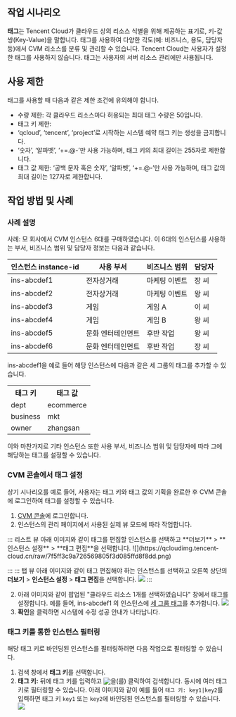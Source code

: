 ## 작업 시나리오

**태그**는 Tencent Cloud가 클라우드 상의 리소스 식별을 위해 제공하는 표기로, 키-값 쌍(Key-Value)을 말합니다. 태그를 사용하여 다양한 각도(예: 비즈니스, 용도, 담당자 등)에서 CVM 리소스를 분류 및 관리할 수 있습니다.
Tencent Cloud는 사용자가 설정한 태그를 사용하지 않습니다. 태그는 사용자의 서버 리소스 관리에만 사용됩니다.

## 사용 제한
태그를 사용할 때 다음과 같은 제한 조건에 유의해야 합니다.
- 수량 제한: 각 클라우드 리소스마다 허용되는 최대 태그 수량은 50입니다.
- 태그 키 제한: 
 - ‘qcloud’, ‘tencent’, ‘project’로 시작하는 시스템 예약 태그 키는 생성을 금지합니다.
 - ‘숫자’, ‘알파벳’, ‘+=.@-’만 사용 가능하며, 태그 키의 최대 길이는 255자로 제한합니다.
- 태그 값 제한: ‘공백 문자 혹은 숫자’, ‘알파벳’, ‘+=.@-’만 사용 가능하며, 태그 값의 최대 길이는 127자로 제한합니다.

## 작업 방법 및 사례

### 사례 설명

사례: 모 회사에서 CVM 인스턴스 6대를 구매하였습니다. 이 6대의 인스턴스를 사용하는 부서, 비즈니스 범위 및 담당자 정보는 다음과 같습니다.

| 인스턴스 instance-id | 사용 부서 | 비즈니스 범위 | 담당자 |
|---------|---------|---------|--------|
| ins-abcdef1 | 전자상거래 | 마케팅 이벤트 | 장 씨 |
| ins-abcdef2 | 전자상거래 | 마케팅 이벤트 | 왕 씨 |
| ins-abcdef3 | 게임 | 게임 A | 이 씨 |
| ins-abcdef4 | 게임 | 게임 B | 왕 씨 |
| ins-abcdef5 | 문화 엔터테인먼트 | 후반 작업 | 왕 씨 |
| ins-abcdef6 | 문화 엔터테인먼트 | 후반 작업 | 장 씨 |

ins-abcdef1을 예로 들어 해당 인스턴스에 다음과 같은 세 그룹의 태그를 추가할 수 있습니다.
<table id="table02">
	<tr><th>태그 키</th><th>태그 값</th></tr>
	<tr><td>dept</td><td>ecommerce</td></tr>
	<tr><td>business</td><td>mkt</td></tr>
	<tr><td>owner</td><td>zhangsan</td></tr>
</table>

이와 마찬가지로 기타 인스턴스 또한 사용 부서, 비즈니스 범위 및 담당자에 따라 그에 해당하는 태그를 설정할 수 있습니다.

### CVM 콘솔에서 태그 설정
상기 시나리오를 예로 들어, 사용자는 태그 키와 태그 값의 기획을 완료한 후 CVM 콘솔에 로그인하여 태그를 설정할 수 있습니다.

1. [CVM 콘솔](https://console.cloud.tencent.com/cvm)에 로그인합니다.
2. 인스턴스의 관리 페이지에서 사용된 실제 뷰 모드에 따라 작업합니다.
<dx-tabs>
::: 리스트 뷰
아래 이미지와 같이 태그를 편집할 인스턴스를 선택하고 **더보기** > **인스턴스 설정** > **태그 편집**을 선택합니다.
![](https://qcloudimg.tencent-cloud.cn/raw/7f5ff3c9a726569805f3d085ffd8f8dd.png)

:::
::: 탭 뷰
아래 이미지와 같이 태그 편집해야 하는 인스턴스를 선택하고 오른쪽 상단의 **더보기** > **인스턴스 설정** > **태그 편집**을 선택합니다.
![](https://qcloudimg.tencent-cloud.cn/raw/e558f115b9e41be9afd18c7649c9a823.png)
:::
</dx-tabs>

2. 아래 이미지와 같이 팝업된 "클라우드 리소스 1개를 선택하였습니다" 창에서 태그를 설정합니다.
예를 들어, ins-abcdef1 의 인스턴스에 [세 그룹 태그](#table02)를 추가합니다.
![](https://qcloudimg.tencent-cloud.cn/raw/0754fba6bf444e0e7519c51fcad0e9ed.png)
3. **확인**을 클릭하면 시스템에 수정 성공 안내가 나타납니다.


### 태그 키를 통한 인스턴스 필터링

해당 태그 키로 바인딩된 인스턴스를 필터링하려면 다음 작업으로 필터링할 수 있습니다.

1. 검색 창에서 **태그 키**를 선택합니다.
2. **태그 키:** 뒤에 태그 키를 입력하고 <img src="https://main.qcloudimg.com/raw/3cca38f08eaa87087cdd1b81eaf08a0a.png" style="margin:-3px 0px;">을(를) 클릭하여 검색합니다.
동시에 여러 태그 키로 필터링할 수 있습니다. 아래 이미지와 같이 예를 들어 `태그 키: key1|key2`를 입력하면 태그 키 `key1` 또는 `key2`에 바인딩된 인스턴스를 필터링할 수 있습니다.
![](C:\Users\v_vruyangli\AppData\Roaming\Typora\typora-user-images\image-20220112170550388.png)



